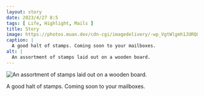 ```yaml
---
layout: story
date: 2023/4/27 8:5
tags: [ Life, Highlight, Mails ]
title: Story
image: https://photos.muan.dev/cdn-cgi/imagedelivery/-wp_VgtWlgmh1JURQ8t1mg/08d0d764-ba20-4fd6-d225-40407866cc00/public
caption: |
  A good halt of stamps. Coming soon to your mailboxes.
alt: |
  An assortment of stamps laid out on a wooden board.
---
```


![An assortment of stamps laid out on a wooden board.](https://photos.muan.dev/cdn-cgi/imagedelivery/-wp_VgtWlgmh1JURQ8t1mg/08d0d764-ba20-4fd6-d225-40407866cc00/public)

A good halt of stamps. Coming soon to your mailboxes.
